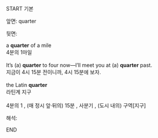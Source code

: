 START
기본

앞면:
quarter


뒷면:
<div>a <b>quarter</b> of a mile </div><div>4분의 1마일</div><div><br></div><div><div>It’s (a) <b>quarter</b> to four now—I’ll meet you at (a) <b>quarter</b> past. </div><div>지금이 4시 15분 전이니까, 4시 15분에 보자.</div></div><div><br></div><div><div>the Latin <b>quarter</b> </div><div>라틴계 지구</div></div><div><br></div><div>4분의 1 , <span>(매 정시 앞·뒤의) </span><span>15</span><span>분 , </span><span>사분기 , </span><span>(도시 내의) 구역[지구]</span></div>


해석:
<!--ID: 1746614454515-->
END